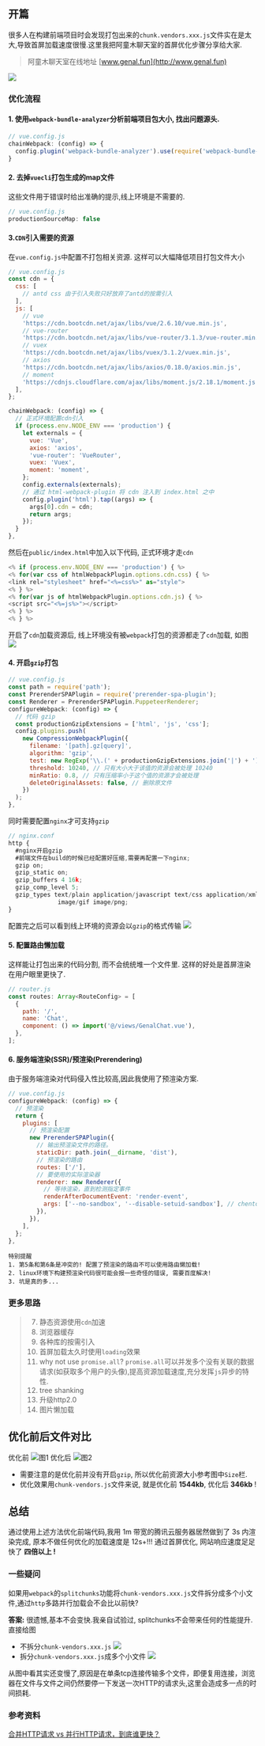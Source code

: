 ## 开篇
很多人在构建前端项目时会发现打包出来的`chunk.vendors.xxx.js`文件实在是太大,导致首屏加载速度很慢.这里我把阿童木聊天室的首屏优化步骤分享给大家.
> 阿童木聊天室在线地址 [www.genal.fun](http://www.genal.fun)

![](https://p6-juejin.byteimg.com/tos-cn-i-k3u1fbpfcp/be05728cd49e486bb8da57dd59488c74~tplv-k3u1fbpfcp-zoom-1.image)
### 优化流程
#### 1. 使用`webpack-bundle-analyzer`分析前端项目包大小, 找出问题源头.
```js
// vue.config.js
chainWebpack: (config) => {
  config.plugin('webpack-bundle-analyzer').use(require('webpack-bundle-analyzer').BundleAnalyzerPlugin);
}
```
#### 2. 去掉`vuecli`打包生成的map文件
这些文件用于错误时给出准确的提示,线上环境是不需要的.
```js
// vue.config.js
productionSourceMap: false
```
#### 3.`CDN`引入需要的资源
在`vue.config.js`中配置不打包相关资源. 这样可以大幅降低项目打包文件大小
```js
// vue.config.js
const cdn = {
  css: [
    // antd css 由于引入失败只好放弃了antd的按需引入
  ],
  js: [
    // vue
    'https://cdn.bootcdn.net/ajax/libs/vue/2.6.10/vue.min.js',
    // vue-router
    'https://cdn.bootcdn.net/ajax/libs/vue-router/3.1.3/vue-router.min.js',
    // vuex
    'https://cdn.bootcdn.net/ajax/libs/vuex/3.1.2/vuex.min.js',
    // axios
    'https://cdn.bootcdn.net/ajax/libs/axios/0.18.0/axios.min.js',
    // moment
    'https://cdnjs.cloudflare.com/ajax/libs/moment.js/2.18.1/moment.js',
  ],
};

chainWebpack: (config) => {
  // 正式环境配置cdn引入
  if (process.env.NODE_ENV === 'production') {
    let externals = {
      vue: 'Vue',
      axios: 'axios',
      'vue-router': 'VueRouter',
      vuex: 'Vuex',
      moment: 'moment',
    };
    config.externals(externals);
    // 通过 html-webpack-plugin 将 cdn 注入到 index.html 之中
    config.plugin('html').tap((args) => {
      args[0].cdn = cdn;
      return args;
    });
  }
},
```
然后在`public/index.html`中加入以下代码, 正式环境才走`cdn` 
```js
<% if (process.env.NODE_ENV === 'production') { %>
<% for(var css of htmlWebpackPlugin.options.cdn.css) { %>
<link rel="stylesheet" href="<%=css%>" as="style">
<% } %>
<% for(var js of htmlWebpackPlugin.options.cdn.js) { %>
<script src="<%=js%>"></script>
<% } %>
<% } %>
```
开启了`cdn`加载资源后, 线上环境没有被`webpack`打包的资源都走了`cdn`加载, 如图
![](https://p3-juejin.byteimg.com/tos-cn-i-k3u1fbpfcp/495d5b68358e4c24a8f591c42b3005f0~tplv-k3u1fbpfcp-zoom-1.image)
#### 4. 开启`gzip`打包
```js
// vue.config.js
const path = require('path');
const PrerenderSPAPlugin = require('prerender-spa-plugin');
const Renderer = PrerenderSPAPlugin.PuppeteerRenderer;
configureWebpack: (config) => {
  // 代码 gzip
  const productionGzipExtensions = ['html', 'js', 'css'];
  config.plugins.push(
    new CompressionWebpackPlugin({
      filename: '[path].gz[query]',
      algorithm: 'gzip',
      test: new RegExp('\\.(' + productionGzipExtensions.join('|') + ')$'),
      threshold: 10240, // 只有大小大于该值的资源会被处理 10240
      minRatio: 0.8, // 只有压缩率小于这个值的资源才会被处理
      deleteOriginalAssets: false, // 删除原文件
    })
  );
},
```
同时需要配置`nginx`才可支持`gzip`
```js
// nginx.conf
http {
  #nginx开启gzip
  #前端文件在build的时候已经配置好压缩,需要再配置一下nginx;
  gzip on; 
  gzip_static on;
  gzip_buffers 4 16k;
  gzip_comp_level 5;
  gzip_types text/plain application/javascript text/css application/xml text/javascript application/x-httpd-php image/jpeg 
              image/gif image/png;   
}
```
配置完之后可以看到线上环境的资源会以`gzip`的格式传输
![](https://p6-juejin.byteimg.com/tos-cn-i-k3u1fbpfcp/4e1b4630a1ec49fda0a255a344f0502f~tplv-k3u1fbpfcp-zoom-1.image)
#### 5. 配置路由懒加载
这样能让打包出来的代码分割, 而不会统统堆一个文件里. 这样的好处是首屏渲染在用户眼里更快了.
```js
// router.js
const routes: Array<RouteConfig> = [
  {
    path: '/',
    name: 'Chat',
    component: () => import('@/views/GenalChat.vue'),
  },
];
```
#### 6. 服务端渲染(SSR)/预渲染(Prerendering)
由于服务端渲染对代码侵入性比较高,因此我使用了预渲染方案.
```js
// vue.config.js
configureWebpack: (config) => {
  // 预渲染
  return {
    plugins: [
      // 预渲染配置
      new PrerenderSPAPlugin({
        // 输出预渲染文件的路径。
        staticDir: path.join(__dirname, 'dist'),
        // 预渲染的路由
        routes: ['/'],
        // 要使用的实际渲染器
        renderer: new Renderer({
          // 等待渲染，直到检测指定事件
          renderAfterDocumentEvent: 'render-event',
          args: ['--no-sandbox', '--disable-setuid-sandbox'], // chentos8 构建失败需要加
        }),
      }),
    ],
  };
},
```
```!
特别提醒
1. 第5条和第6条是冲突的! 配置了预渲染的路由不可以使用路由懒加载!
2. linux环境下构建预渲染代码很可能会报一些奇怪的错误, 需要百度解决!
3. 坑是真的多...
```

### 更多思路
> 7. 静态资源使用`cdn`加速
> 8. 浏览器缓存
> 9. 各种库的按需引入
> 10. 首屏加载太久时使用`loading`效果
> 11. why not use `promise.all`? `promise.all`可以并发多个没有关联的数据请求(如获取多个用户的头像),提高资源加载速度,充分发挥`js`异步的特性.
> 12. tree shanking
> 13. 升级http2.0
> 14. 图片懒加载

## 优化前后文件对比
优化前
![图1](https://p3-juejin.byteimg.com/tos-cn-i-k3u1fbpfcp/afdac8f13b4a4fecaf4aaa8a5a8e505b~tplv-k3u1fbpfcp-zoom-1.image)
优化后
![图2](https://p9-juejin.byteimg.com/tos-cn-i-k3u1fbpfcp/2393b43b6bc04675b93b0073ccbec393~tplv-k3u1fbpfcp-zoom-1.image)
- 需要注意的是优化前并没有开启`gzip`, 所以优化前资源大小参考图中`Size`栏. 
- 优化效果用`chunk-vendors.js`文件来说, 就是优化前 **1544kb**, 优化后 **346kb** !

## 总结
通过使用上述方法优化前端代码,我用 1m 带宽的腾讯云服务器居然做到了 3s 内渲染完成, 原本不做任何优化的加载速度是 12s+!!! 通过首屏优化, 网站响应速度足足快了 **四倍以上 !** 

### 一些疑问
如果用`webpack`的`splitchunks`功能将`chunk-vendors.xxx.js`文件拆分成多个小文件,通过`http`多路并行加载会不会比以前快?

**答案:**  很遗憾,基本不会变快.我亲自试验过, splitchunks不会带来任何的性能提升.直接给图
- 不拆分`chunk-vendors.xxx.js`
![](https://p1-juejin.byteimg.com/tos-cn-i-k3u1fbpfcp/e2ae47900996488397b6e6a112d48d61~tplv-k3u1fbpfcp-zoom-1.image)
- 拆分`chunk-vendors.xxx.js`成多个小文件
![](https://p1-juejin.byteimg.com/tos-cn-i-k3u1fbpfcp/a0e47a789e064362ab7d5d8b54a51018~tplv-k3u1fbpfcp-zoom-1.image)

从图中看其实还变慢了,原因是在单条tcp连接传输多个文件，即便复用连接，浏览器在文件与文件之间仍然要停一下发送一次HTTP的请求头,这里会造成多一点的时间损耗.

### 参考资料
[合并HTTP请求 vs 并行HTTP请求，到底谁更快？](https://segmentfault.com/a/1190000015665465)


